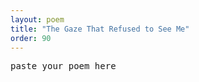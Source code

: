 ```yaml
---
layout: poem
title: "The Gaze That Refused to See Me"
order: 90
---
```


<pre>
paste your poem here
</pre>
